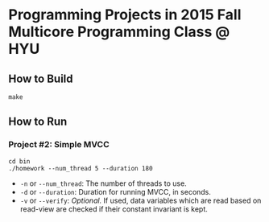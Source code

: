 # Programming Projects in 2015 Fall Multicore Programming Class @ HYU

## How to Build

```shell
make
```

## How to Run

### Project #2: Simple MVCC

```shell
cd bin
./homework --num_thread 5 --duration 180
```

- `-n` or `--num_thread`: The number of threads to use.
- `-d` or `--duration`: Duration for running MVCC, in seconds.
- `-v` or `--verify`: *Optional.* If used, data variables which are read based
on read-view are checked if their constant invariant is kept.

